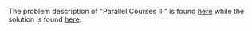 The problem description of "Parallel Courses III" is found [here](https://leetcode.com/problems/parallel-courses-iii/) while the solution is found [here](https://github.com/aurimas13/Solutions-To-Problems/blob/main/LeetCode/Python%20Solutions/Parallel%20Courses%20III/parallel_courses_iii.py).